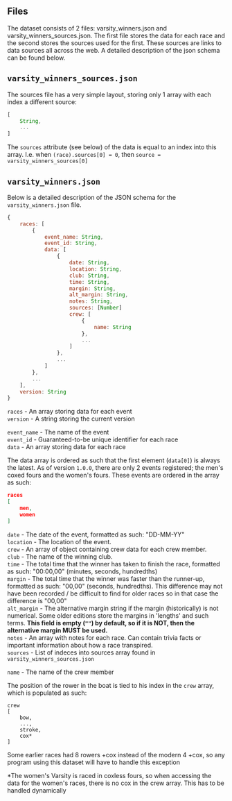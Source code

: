 ## Files

The dataset consists of 2 files: varsity_winners.json and varsity_winners_sources.json. The first file stores the data for each race and the second stores the sources used for the first. These sources are links to data sources all across the web. A detailed description of the json schema can be found below.

## `varsity_winners_sources.json`

The sources file has a very simple layout, storing only 1 array with each index a different source:

```javascript
[
    String,
    ...
]
```

The `sources` attribute (see below) of the data is equal to an index into this array. I.e. when `(race).sources[0] = 0`, then `source = varsity_winners_sources[0]`

## `varsity_winners.json`

Below is a detailed description of the JSON schema for the `varsity_winners.json` file.

```javascript
{
    races: [
        {
            event_name: String,
            event_id: String,
            data: [
                {
                    date: String,
                    location: String,
                    club: String,
                    time: String,
                    margin: String,
                    alt_margin: String,
                    notes: String,
                    sources: [Number]
                    crew: [
                        {
                            name: String
                        },
                        ...
                    ]
                },
                ...
            ]
        },
        ...
    ],
    version: String
}
```


`races` - An array storing data for each event
<br>
`version` - A string storing the current version

`event_name` - The name of the event
<br>
`event_id` - Guaranteed-to-be unique identifier for each race
<br>
`data` - An array storing data for each race

The data array is ordered as such that the first element (`data[0]`) is always the latest. As of version `1.0.0`, there are only 2 events registered; the men's coxed fours and the women's fours. These events are ordered in the array as such:

```json
races
[
    men,
    women
]
```

`date` - The date of the event, formatted as such: "DD-MM-YY"
<br>
`location` - The location of the event. 
<br>
`crew` - An array of object containing crew data for each crew member.
<br>
`club` - The name of the winning club.
<br>
`time` - The total time that the winner has taken to finish the race, formatted as such: "00:00,00" (minutes, seconds, hundredths)
<br>
`margin` - The total time that the winner was faster than the runner-up, formatted as such: "00,00" (seconds, hundredths).
This difference may not have been recorded / be difficult to find for older races so in that case the difference is "00,00"
<br>
`alt_margin` - The alternative margin string if the margin (historically) is not numerical. Some older editions store the margins in 'lengths' and such terms. <b>This field is empty (`""`) by default, so if it is NOT, then the alternative margin MUST be used.</b>
<br>
`notes` - An array with notes for each race. Can contain trivia facts or important information about how a race transpired.
<br>
`sources` - List of indeces into sources array found in `varsity_winners_sources.json`

`name` - The name of the crew member

The position of the rower in the boat is tied to his index in the `crew` array, which is populated as such:
<br>
```
crew
[
    bow,
    ...,
    stroke,
    cox*
]
```

Some earlier races had 8 rowers +cox instead of the modern 4 +cox, so any program using this dataset will have to handle this exception

*The women's Varsity is raced in coxless fours, so when accessing the data for the women's races, there is no cox in the crew array. This has to be handled dynamically